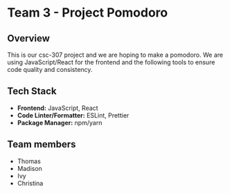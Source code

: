 # Team 3 - Project Pomodoro

## Overview

This is our csc-307 project and we are hoping to make a pomodoro. We are using JavaScript/React for the frontend and the following tools to ensure code quality and consistency.

## Tech Stack

- **Frontend:** JavaScript, React
- **Code Linter/Formatter:** ESLint, Prettier
- **Package Manager:** npm/yarn

## Team members

- Thomas
- Madison
- Ivy
- Christina
